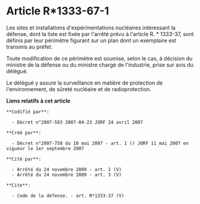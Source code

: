 # Article R*1333-67-1

Les sites et installations d'expérimentations nucléaires intéressant la défense, dont la liste est fixée par l'arrêté prévu à
l'article R. * 1333-37, sont définis par leur périmètre figurant sur un plan dont un exemplaire est transmis au préfet. 

Toute modification de ce périmètre est soumise, selon le cas, à décision du ministre de la défense ou du ministre chargé de
l'industrie, prise sur avis du délégué. 

Le délégué y assure la surveillance en matière de protection de l'environnement, de sûreté nucléaire et de radioprotection.

**Liens relatifs à cet article**

	**Codifié par**:

	  - Décret n°2007-583 2007-04-23 JORF 24 avril 2007

	**Créé par**:

	  - Décret n°2007-758 du 10 mai 2007 - art. 1 () JORF 11 mai 2007 en vigueur le 1er septembre 2007

	**Cité par**:

	  - Arrêté du 24 novembre 2009 - art. 1 (V)
	  - Arrêté du 24 novembre 2009 - art. 3 (V)

	**Cite**:

	  - Code de la défense. - art. R*1333-37 (V)
